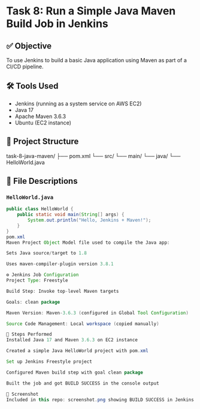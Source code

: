 # Task 8: Run a Simple Java Maven Build Job in Jenkins

## ✅ Objective
To use Jenkins to build a basic Java application using Maven as part of a CI/CD pipeline.

## 🛠 Tools Used
- Jenkins (running as a system service on AWS EC2)
- Java 17
- Apache Maven 3.6.3
- Ubuntu (EC2 instance)

## 📁 Project Structure
task-8-java-maven/
├── pom.xml
└── src/
└── main/
└── java/
└── HelloWorld.java

## 📄 File Descriptions

### `HelloWorld.java`
```java
public class HelloWorld {
    public static void main(String[] args) {
        System.out.println("Hello, Jenkins + Maven!");
    }
}
pom.xml
Maven Project Object Model file used to compile the Java app:

Sets Java source/target to 1.8

Uses maven-compiler-plugin version 3.8.1

⚙️ Jenkins Job Configuration
Project Type: Freestyle

Build Step: Invoke top-level Maven targets

Goals: clean package

Maven Version: Maven-3.6.3 (configured in Global Tool Configuration)

Source Code Management: Local workspace (copied manually)

🚀 Steps Performed
Installed Java 17 and Maven 3.6.3 on EC2 instance

Created a simple Java HelloWorld project with pom.xml

Set up Jenkins Freestyle project

Configured Maven build step with goal clean package

Built the job and got BUILD SUCCESS in the console output

📸 Screenshot
Included in this repo: screenshot.png showing BUILD SUCCESS in Jenkins console output.


